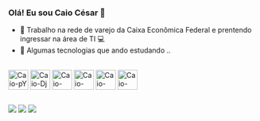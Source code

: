 ### Olá! Eu sou Caio César 👋


- :bank: Trabalho na rede de varejo da Caixa Econômica Federal e prentendo ingressar na área de TI :computer:
- 🌱 Algumas tecnologias que ando estudando ..

<div style="display inline_block" ><br>
    <img align="center" alt="Caio-pY" heigth="30" width="40" src="https://cdn.jsdelivr.net/gh/devicons/devicon/icons/python/python-original.svg" >
    <img align="center" alt="Caio-Dj" heigth="30" width="40" src="https://cdn.jsdelivr.net/gh/devicons/devicon/icons/django/django-plain.svg" />
    <img align="center" alt="Caio-Flask" heigth="30" width="40" src="https://cdn.jsdelivr.net/gh/devicons/devicon/icons/flask/flask-original.svg" />
    <img align="center" alt="Caio-html" heigth="30" width="40" src="https://cdn.jsdelivr.net/gh/devicons/devicon/icons/html5/html5-original-wordmark.svg" />
    <img align="center" alt="Caio-css" heigth="30" width="40" src="https://cdn.jsdelivr.net/gh/devicons/devicon/icons/css3/css3-original-wordmark.svg" />
    <img align="center" alt="Caio-css" heigth="30" width="40" src="https://cdn.jsdelivr.net/gh/devicons/devicon/icons/mysql/mysql-original-wordmark.svg" />
</div>

##

<div> 
  <a href="https://www.instagram.com/caiuscesar.souza" target="_blank"><img src="https://img.shields.io/badge/-Instagram-%23E4405F?style=for-the-badge&logo=instagram&logoColor=white" target="_blank"></a>
  <a href = "mailto:caiocesar.souza@gmail.com"><img src="https://img.shields.io/badge/-Gmail-%23333?style=for-the-badge&logo=gmail&logoColor=white" target="_blank"></a>
  <a href="#" target="_blank"><img src="https://img.shields.io/badge/-LinkedIn-%230077B5?style=for-the-badge&logo=linkedin&logoColor=white" target="_blank"></a> 
  
</div>

